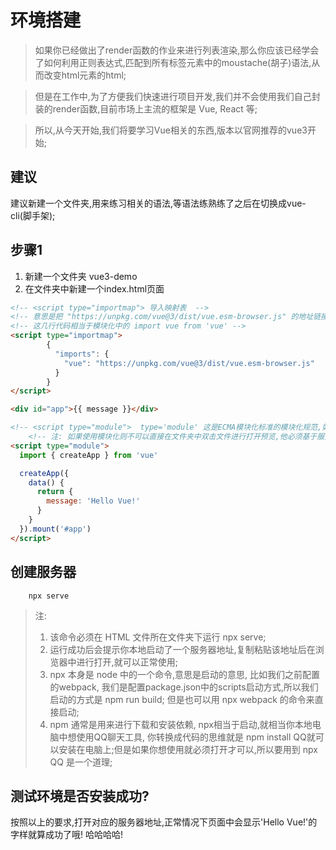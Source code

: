 # 环境搭建

> 如果你已经做出了render函数的作业来进行列表渲染,那么你应该已经学会了如何利用正则表达式,匹配到所有标签元素中的moustache(胡子)语法,从而改变html元素的html;

>但是在工作中,为了方便我们快速进行项目开发,我们并不会使用我们自己封装的render函数,目前市场上主流的框架是 Vue, React 等;

>所以,从今天开始,我们将要学习Vue相关的东西,版本以官网推荐的vue3开始;

## 建议
建议新建一个文件夹,用来练习相关的语法,等语法练熟练了之后在切换成vue-cli(脚手架);

## 步骤1
1. 新建一个文件夹  vue3-demo
2. 在文件夹中新建一个index.html页面
```html
<!-- <script type="importmap"> 导入映射表  -->
<!-- 意思是把 "https://unpkg.com/vue@3/dist/vue.esm-browser.js" 的地址链接中模块化声明的变量 赋值给 vue 这个变量中 -->
<!-- 这几行代码相当于模块化中的 import vue from 'vue' -->
<script type="importmap">
        {
          "imports": {
            "vue": "https://unpkg.com/vue@3/dist/vue.esm-browser.js"
          }
        }
</script>

<div id="app">{{ message }}</div>

<!-- <script type="module">  type='module' 这是ECMA模块化标准的模块化规范,如果声明了 type='module',那么表示该scipt脚本中可以用模块化相关的所有语法 -->
    <!-- 注: 如果使用模块化则不可以直接在文件夹中双击文件进行打开预览,他必须基于服务器才可以打开 -->
<script type="module">
  import { createApp } from 'vue'

  createApp({
    data() {
      return {
        message: 'Hello Vue!'
      }
    }
  }).mount('#app')
</script>
```

## 创建服务器
```
    npx serve
```
> 注:
> 1. 该命令必须在 HTML 文件所在文件夹下运行 npx serve;
> 2. 运行成功后会提示你本地启动了一个服务器地址,复制粘贴该地址后在浏览器中进行打开,就可以正常使用;
> 3. npx 本身是 node 中的一个命令,意思是启动的意思, 比如我们之前配置的webpack,
我们是配置package.json中的scripts启动方式,所以我们启动的方式是 npm run build;
但是也可以用 npx webpack 的命令来直接启动;
> 4. npm 通常是用来进行下载和安装依赖, npx相当于启动,就相当你本地电脑中想使用QQ聊天工具, 你转换成代码的思维就是  npm install QQ就可以安装在电脑上;但是如果你想使用就必须打开才可以,所以要用到 npx QQ 是一个道理;

## 测试环境是否安装成功?
按照以上的要求,打开对应的服务器地址,正常情况下页面中会显示'Hello Vue!'的字样就算成功了哦! 哈哈哈哈!